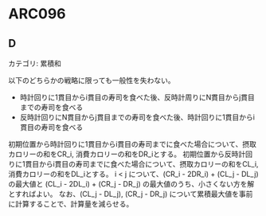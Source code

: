 # ARC096

## D
カテゴリ: 累積和

以下のどちらかの戦略に限っても一般性を失わない。

* 時計回りに1貫目からi貫目の寿司を食べた後、反時計周りにN貫目からj貫目までの寿司を食べる
* 反時計回りにN貫目からj貫目までの寿司を食べた後、時計回りに1貫目からi貫目の寿司を食べる

初期位置から時計回りに1貫目からi貫目の寿司までに食べた場合について、摂取カロリーの和をCR_i, 消費カロリーの和をDR_iとする。
初期位置から反時計回りに1貫目からi貫目の寿司までに食べた場合について、摂取カロリーの和をCL_i, 消費カロリーの和をDL_iとする。
i < j について、(CR_i - 2DR_i) + (CL_j - DL_j) の最大値と (CL_i - 2DL_i) + (CR_j - DR_j) の最大値のうち、小さくない方を解とすればよい。
なお、(CL_j - DL_j), (CR_j - DR_j) について累積最大値を事前に計算することで、計算量を減らせる。
